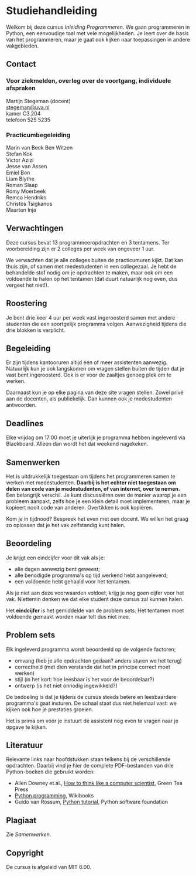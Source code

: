 # Studiehandleiding

Welkom bij deze cursus *Inleiding Programmeren*. We gaan programmeren in Python, een eenvoudige taal met vele mogelijkheden. Je leert over de basis van het programmeren, maar je gaat ook kijken naar toepassingen in andere vakgebieden.

## Contact

### Voor ziekmelden, overleg over de voortgang, individuele afspraken

Martijn Stegeman (docent)  
<stegeman@uva.nl>  
kamer C3.204  
telefoon 525 5235

### Practicumbegeleiding

Marin van Beek 
Ben Witzen  
Stefan Kok  
Victor Azizi  
Jesse van Assen  
Emiel Bon  
Liam Blythe  
Roman Slaap  
Romy Moerbeek  
Remco Hendriks  
Christos Tsigkanos  
Maarten Inja

## Verwachtingen

Deze cursus bevat 13 programmeeropdrachten en 3 tentamens. Ter voorbereiding zijn er 2 colleges per week van ongeveer 1 uur.

We verwachten dat je alle colleges buiten de practicumuren kijkt. Dat kan thuis zijn, of samen met medestudenten in een collegezaal. Je hebt de behandelde stof nodig om je opdrachten te maken, maar ook om een voldoende te halen op het tentamen (dat duurt natuurlijk nog even, dus vergeet het niet!).

## Roostering

Je bent drie keer 4 uur per week vast ingeroosterd samen met andere studenten die een soortgelijk programma volgen. Aanwezigheid tijdens die drie blokken is verplicht.

## Begeleiding

Er zijn tijdens kantooruren altijd één of meer assistenten aanwezig. Natuurlijk kun je ook langskomen om vragen stellen buiten de tijden dat je vast bent ingeroosterd. Ook is er voor de zaaltjes genoeg plek om te werken.

Daarnaast kun je op elke pagina van deze site vragen stellen. Zowel privé aan de docenten, als publiekelijk. Dan kunnen ook je medestudenten antwoorden.

## Deadlines

Elke vrijdag om 17:00 moet je uiterlijk je programma hebben ingeleverd via Blackboard. Alleen dan wordt het dat weekend nagekeken.

## Samenwerken

Het is uitdrukkelijk toegestaan om tijdens het programmeren samen te werken met medestudenten. **Daarbij is het echter niet toegestaan om delen van code van je medestudenten, of van internet, over te nemen.** Een belangrijk verschil. Je kunt discussiëren over de manier waarop je een probleem aanpakt, zelfs hoe je een klein detail moet implementeren, maar je kopieert nooit code van anderen. Overtikken is ook kopiëren.

Kom je in tijdnood? Bespreek het even met een docent. We willen het graag zo oplossen dat je het vak zelfstandig kunt halen.

## Beoordeling

Je krijgt een eindcijfer voor dit vak als je:

* alle dagen aanwezig bent geweest;
* alle benodigde programma's op tijd werkend hebt aangeleverd;
* een voldoende hebt gehaald voor het tentamen.

Als je niet aan deze voorwaarden voldoet, krijg je nog geen cijfer voor het vak. Niettemin denken we dat elke student deze cursus zal kunnen halen.

Het **eindcijfer** is het gemiddelde van de problem sets. Het tentamen moet voldoende gemaakt worden maar telt dus niet mee.

## Problem sets

Elk ingeleverd programma wordt beoordeeld op de volgende factoren;

* omvang (heb je alle opdrachten gedaan? anders sturen we het terug)
* correctheid (met dien verstande dat het in principe correct moet werken)
* stijl (in het kort: hoe leesbaar is het voor de beoordelaar?)
* ontwerp (is het niet onnodig ingewikkeld?)

De bedoeling is dat je tijdens de cursus steeds betere en leesbaardere programma's gaat insturen. De schaal staat dus niet helemaal vast: we kijken ook hoe je prestaties groeien.

Het is prima om vóór je instuurt de assistent nog even te vragen naar je opgave te kijken.

## Literatuur

Relevante links naar hoofdstukken staan telkens bij de verschillende opdrachten. Daarbij vind je hier de complete PDF-bestanden van drie Python-boeken die gebruikt worden:

* Allen Downey et.al., [How to think like a computer scientist](http://staff.science.uva.nl/~mstgeman/progwis/CompleteBook.pdf), Green Tea Press
* [Python programming](http://staff.science.uva.nl/~mstgeman/progwis/PythonProgramming.pdf), Wikibooks
* Guido van Rossum, [Python tutorial](PythonTutorial), Python software foundation

## Plagiaat

Zie *Samenwerken*.

## Copyright

De cursus is afgeleid van MIT 6.00.
